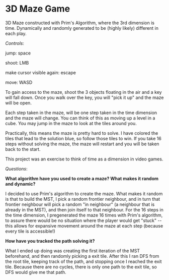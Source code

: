 # 3D Maze Game

3D Maze constructed with Prim's Algorithm, where the 3rd dimension is time.
Dynamically and randomly generated to be (highly likely) different in each play.

*Controls*: 

jump: space

shoot: LMB

make cursor visible again: escape 

move: WASD

To gain access to the maze, shoot the 3 objects floating in the air and a key will fall down. Once you walk over the key, you will "pick it up" and the maze will be open.

Each step taken in the maze, will be one step taken in the time dimension and the maze will change. You can think of this as moving up a level in a cube. You may jump in the maze to look at the tiles around you. 

Practically, this means the maze is pretty hard to solve. I have colored the tiles that lead to the solution blue, so follow those tiles to win. If you take 16 steps without solving the maze, the maze will restart and you will be taken back to the start. 

This project was an exercise to think of time as a dimension in video games. 

*Questions*:

**What algorithm have you used to create a maze? What makes it random and dynamic?**

I decided to use Prim's algorithm to create the maze. What makes it random is that to build the MST, I pick a random frontier neighbour, and in turn that frontier neighbour will pick a random "in neighbour" (a neighbour that is already in the MST), and then join itself to that neighbour. For the 16 steps in the time dimension, I pregenerated the maze 16 times with Prim's algorithm, to assure there would be no situation where the player would get "stuck" -- this allows for expansive movement around the maze at each step (because every tile is accessible!)

**How have you tracked the path solving it?** 

What I ended up doing was creating the first iteration of the MST beforehand, and then randomly picking a exit tile. After this I ran DFS from the root tile, keeping track of the path, and stopping once I reached the exit tile. Because there are no cycles, there is only one path to the exit tile, so DFS would give me that path. 







